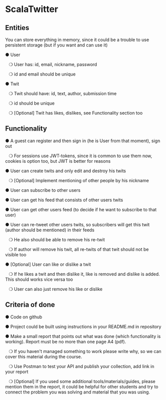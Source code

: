 # ScalaTwitter

## Entities
You can store everything in memory, since it could be a trouble to use persistent storage (but if you
want and can use it)

● User

  &nbsp;&nbsp;&nbsp;❍ User has: id, email, nickname, password
  
  &nbsp;&nbsp;&nbsp;❍ id and email should be unique
  
● Twit

&nbsp;&nbsp;&nbsp;❍ Twit should have: id, text, author, submission time

&nbsp;&nbsp;&nbsp;❍ id should be unique

&nbsp;&nbsp;&nbsp;❍ [Optional] Twit has likes, dislikes, see Functionality section too

## Functionality

● A guest can register and then sign in (he is User from that moment), sign out

&nbsp;&nbsp;&nbsp;❍ For sessions use JWT-tokens, since it is common to use them now, cookies is option too, but
JWT is better for reasons

● User can create twits and only edit and destroy his twits

&nbsp;&nbsp;&nbsp;❍ [Optional] Implement mentioning of other people by his nickname

● User can subscribe to other users

● User can get his feed that consists of other users twits

● User can get other users feed (to decide if he want to subscribe to that user)

● User can re-tweet other users twits, so subscribers will get this twit (author should be mentioned)
in their feeds

&nbsp;&nbsp;&nbsp;❍ He also should be able to remove his re-twit

&nbsp;&nbsp;&nbsp;❍ If author will remove his twit, all re-twits of that twit should not be visible too

● [Optional] User can like or dislike a twit

&nbsp;&nbsp;&nbsp;❍ If he likes a twit and then dislike it, like is removed and dislike is added. This should works vice
versa too

&nbsp;&nbsp;&nbsp;❍ User can also just remove his like or dislike

## Criteria of done

● Code on github

● Project could be built using instructions in your README.md in repository

● Make a small report that points out what was done (which functionality is working). Report must
be no more than one page A4 (pdf).

&nbsp;&nbsp;&nbsp;❍ If you haven't managed something to work please write why, so we can cover this material
during the course.

&nbsp;&nbsp;&nbsp;❍ Use Postman to test your API and publish your collection, add link in your report

&nbsp;&nbsp;&nbsp;❍ [Optional] If you used some additional tools/materials/guides, please mention them in the
report, it could be helpful for other students and try to connect the problem you was solving
and material that you was using.
